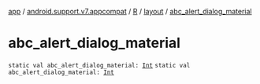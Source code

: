 [app](../../../index.md) / [android.support.v7.appcompat](../../index.md) / [R](../index.md) / [layout](index.md) / [abc_alert_dialog_material](./abc_alert_dialog_material.md)

# abc_alert_dialog_material

`static val abc_alert_dialog_material: `[`Int`](https://kotlinlang.org/api/latest/jvm/stdlib/kotlin/-int/index.html)
`static val abc_alert_dialog_material: `[`Int`](https://kotlinlang.org/api/latest/jvm/stdlib/kotlin/-int/index.html)